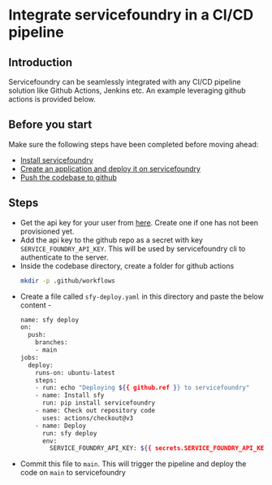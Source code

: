 # Integrate servicefoundry in a CI/CD pipeline

## Introduction
Servicefoundry can be seamlessly integrated with any CI/CD pipeline solution like Github Actions, Jenkins etc. An example leveraging github actions is provided below.

## Before you start
Make sure the following steps have been completed before moving ahead:
- [Install servicefoundry](https://docs.truefoundry.com/servicefoundry/quick-start#install-servicefoundry-client-library)
- [Create an application and deploy it on servicefoundry](https://docs.truefoundry.com/servicefoundry/quick-start-templates)
- [Push the codebase to github](https://docs.github.com/en/get-started/quickstart/hello-world)

## Steps
- Get the api key for your user from [here](https://app.devtest.truefoundry.tech/settings). Create one if one has not been provisioned yet.
- Add the api key to the github repo as a secret with key `SERVICE_FOUNDRY_API_KEY`. This will be used by servicefoundry cli to authenticate to the server.
- Inside the codebase directory, create a folder for github actions
  ```bash
  mkdir -p .github/workflows
  ```
- Create a file called `sfy-deploy.yaml` in this directory and paste the below content -
  ```bash
  name: sfy deploy
  on:
    push:
      branches:
      - main
  jobs:
    deploy:
      runs-on: ubuntu-latest
      steps:
      - run: echo "Deploying ${{ github.ref }} to servicefoundry"
      - name: Install sfy
        run: pip install servicefoundry
      - name: Check out repository code
        uses: actions/checkout@v3
      - name: Deploy
        run: sfy deploy
        env:
          SERVICE_FOUNDRY_API_KEY: ${{ secrets.SERVICE_FOUNDRY_API_KEY }}
  ```
- Commit this file to `main`. This will trigger the pipeline and deploy the code on `main` to servicefoundry
